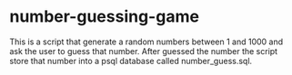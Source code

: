 # number-guessing-game
This is a script that generate a random numbers between 1 and 1000 and ask the user to guess that number.
After guessed the number the script store that number into a psql database called number_guess.sql.
